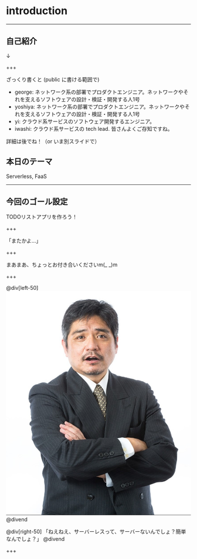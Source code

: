 # introduction

---

## 自己紹介
↓

+++

ざっくり書くと (public に書ける範囲で)
- george: ネットワーク系の部署でプロダクトエンジニア。ネットワークやそれを支えるソフトウェアの設計・検証・開発する人1号
- yoshiya: ネットワーク系の部署でプロダクトエンジニア。ネットワークやそれを支えるソフトウェアの設計・検証・開発する人1号
- yi: クラウド系サービスのソフトウェア開発するエンジニア。
- iwashi: クラウド系サービスの tech lead. 皆さんよくご存知ですね。

詳細は後でね！（or いま別スライドで）

## 本日のテーマ
Serverless, FaaS

---

## 今回のゴール設定
TODOリストアプリを作ろう！

+++

「またかよ…」

+++

まあまあ、ちょっとお付き合いくださいm(_ _)m

+++

@div[left-50]
![yotaka](presentation/assets/img/YOTA93_udewokumubiz15121216.jpg.jpg)
@divend

@div[right-50]
「ねえねえ、サーバーレスって、サーバーないんでしょ？簡単なんでしょ？」
@divend

+++
